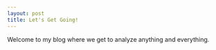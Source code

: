 ```yaml
---
layout: post
title: Let's Get Going!
---
```


Welcome to my blog where we get to analyze anything and everything.
